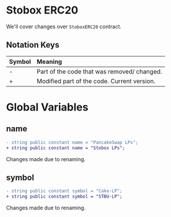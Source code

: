 # Stobox ERC20

We'll cover changes over `StoboxERC20` contract.

## Notation Keys

| Symbol | Meaning                                     |
| :----- | :------------------------------------------ |
| -      | Part of the code that was removed/ changed. |
| +      | Modified part of the code. Current version. |

# Global Variables

## name

```diff
- string public constant name = "PancakeSwap LPs";
+ string public constant name = "Stobox LPs";
```

Changes made due to renaming.

## symbol

```diff
- string public constant symbol = "Cake-LP";
+ string public constant symbol = "STBU-LP";
```

Changes made due to renaming.
